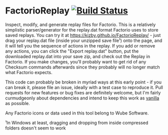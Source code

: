 # FactorioReplay [![Build Status](https://travis-ci.org/Kizby/FactorioReplay.svg?branch=master)](https://travis-ci.org/Kizby/FactorioReplay)
Inspect, modify, and generate replay files for Factorio. This is a relatively simplistic parser/generator for the replay.dat format Factorio uses to store saved replays. You can try it at https://kizby.github.io/FactorioReplay/ - just drag your replay.dat file (inside your unzipped save file¹) onto the page, and it will tell you the sequence of actions in the replay. If you add or remove any actions, you can click the "Export replay.dat" button, put the downloaded replay.dat into your save zip, and check out the Replay in Factorio. If you make changes, you'll probably want to get rid of any Checksum commands afterwards since they probably will no longer match what Factorio expects.

This code can probably be broken in myriad ways at this early point - if you can break it, please file an issue, ideally with a test case to reproduce it. Pull requests for new features or bug fixes are definitely welcome, but I'm fairly curmudgeonly about dependencies and intend to keep this work as [vanilla](http://vanilla-js.com/) as possible.

Any Factorio icons or data used in this tool belong to Wube Software.

¹In Windows at least, dragging and dropping from inside compressed folders doesn't seem to work
